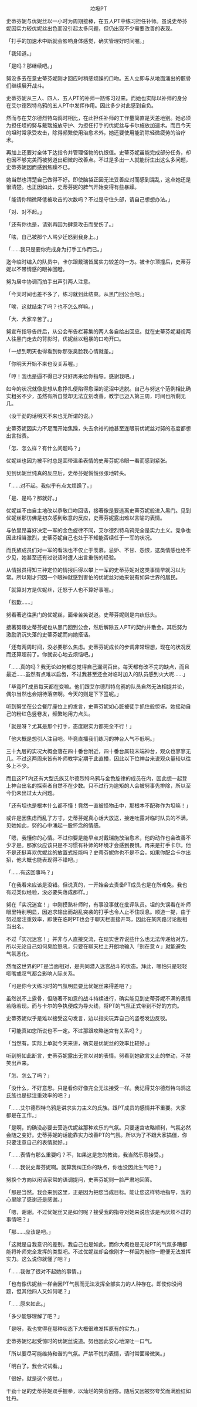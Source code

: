 <p align="center">垃圾PT</p>

史蒂芬妮与优妮丝以一小时为周期接棒，在五人PT中练习担任补师。虽说史蒂芬妮因实力较优妮丝出色而没引起太多问题，但仍出现不少需要改善的表现。

「打手的加速术中断就会影响身体感觉，确实管理好时间喔。」

「我知道。」

「是吗？那继续吧。」

努没多去在意史蒂芬妮刚才回应时稍感烦躁的口吻。五人立即与从地面涌出的骸骨们继续展开战斗。

史蒂芬妮从三人、四人、五人PT的补师一路练习过来。而她也实际以补师的身分在艾尔德烈特乌鸦的五人PT中发挥作用。因此多少对此感到自负。

然而与在艾尔德烈特乌鸦时相比，在此担任补师的工作量简直是天差地别。她必须为担任坦的努与戴瑞施放守护、为担任打手的优妮丝与卡尔施放加速术。而且今天的坦时常承受攻击，除得频繁使用治愈术外，她还要使用能消除轻微疲劳的治疗术。

再加上还要对全体下达指令并管理怪物的仇恨值。史蒂芬妮虽能完成部分任务，却也因不够完美而被努道出细微的改善点。不过是多出一人就能衍生出这么多问题，史蒂芬妮因而感到焦躁不已。

她当然也清楚自己做得不好。即使脑袋正因无法妥善应对而感到混乱，这点她还是很清楚。也正因如此，史蒂芬妮的脾气开始变得有些暴躁。

「能请你稍微降低被攻击的次数吗？不过是守住头部，请自己想想办法。」

「对、对不起。」

「还有你也是，请别再因为肆意攻击而受伤了。」

「呿，自己被那个人骂少迁怒到我身上。」

「……我只是要你完成身为打手工作而已。」

迄今临时编入的队员中，卡尔跟戴瑞皆属实力较差的一方。被卡尔顶撞后，史蒂芬妮以不带情感的眼神回瞪。

努为居中协调而拍手出声引两人注意。

「今天时间也差不多了，练习就到此结束。从黑门回公会吧。」

「唉，这就结束了吗？也不怎么样嘛。」

「大、大家辛苦了。」

努宣布指导告终后，从公会布告栏募集的两人各自给出回应。就在史蒂芬妮凝视两人往黑门走去的背影时，优妮丝以粗暴的口吻开口。

「一想到明天也得看到你那张臭脸我心情就差。」

「你明天开始不来也没关系喔。」

「哼！我也是逼不得已才只好再来给你指导。感谢我吧。」

如今的状况就像是想从愈挣扎便陷得愈深的泥沼中逃脱。自己与努这个范例相比确实粗劣不少，虽然有所自觉却无法立刻改善。教学已迈入第三周，时间也所剩无几。

（没干劲的话明天不来也无所谓的说。）

史蒂芬妮因实力不足而开始焦躁，失去余裕的她甚至连眼前优妮丝对努的态度都想出言指责。

「怎、怎么样？有什么问题吗？」

优妮丝也因为被平时总是面带温柔表情的史蒂芬妮冷眼一看而感到紧张。

见到优妮丝纯真的反应后，史蒂芬妮慌慌张张地转头。

「……对不起。我似乎有点太烦躁了。」

「是、是吗？那就好。」

优妮丝不由自主地改以恭敬口吻回话，接著像是要逃离史蒂芬妮般进入黑门。见到优妮丝那彷佛是初次感到敌意的反应，史蒂芬妮露出难以言喻的表情。

与依里昂喜好决定一军的金色旋律不同，艾尔德烈特乌鸦完全是实力主义。竞争也因此相当激烈，史蒂芬妮自己也处于不知能否续任于一军的状况。

而氏族成员们对一军的看法也不仅止于羡慕。忌妒、不甘、怨恨，这类情感也绝不少见，她甚至还有过说话时遭人出言重伤的经验。

从情报员得知三种定位的情报后得以攀上一军的史蒂芬妮对这类事情早就习以为常。所以刚才只因一个眼神就感到害怕的优妮丝对她来说有如异世界的居民。

「就算对方是优妮丝，迁怒于人也不算好事喔。」

「抱歉……」

努看著逃往黑门的优妮丝，面带苦笑说道。史蒂芬妮则是内疚低头。

接著努跟史蒂芬妮也从黑门回到公会，然后解除五人PT的契约并散会。其后努为激励消沉失落的史蒂芬妮而向她搭话。

「还有两周时间，没必要那么焦虑。史蒂芬妮成长的步调非常理想，现在的状况反而还算超前了。你就安心地去烦恼吧。」

「……真的吗？我无论如何都总觉得自己漏洞百出。每天都有改不完的缺点，而且最近……虽然有点难以启齿，不过我甚至还会对临时加入的队员感到火大呢……」

「毕竟PT成员每天都在变嘛。他们跟艾尔德烈特乌鸦的队员自然无法相提并论，偶尔当然也会期待落空啊。今天的则是下下签呢。」

听到努坐在公会餐厅座位上的发言，史蒂芬妮如心脏被徒手抓住般惊讶。她摇动自己的粉红色竖卷发，频繁地用力点头。

「就是呀？尤其是那个打手，态度跟实力都完全不行！」

「他大概是想引人注目吧。毕竟直播我们练习的神台人气不低啊。」

三十九层的实况大概会落在四十番台附近，四十番台属较末端神台，观众也寥寥无几。不过这两周来皆有补师教学定期于此直播，因此以下位神台来说观众量较以往多上不少。

而且这PT内还有大型氏族艾尔德烈特乌鸦与金色旋律的成员在内，因此想一起登上神台出名的探索者自然不在少数。只不过行为逾矩的人会被努事先排除，所以至今仍未出过太大问题。

「还有坦也是根本什么都不懂！竟然一直被怪物击中，那根本不配称作为坦嘛！」

或许是因焦虑而乱了方寸，史蒂芬妮真心话大放送，接连吐露对临时队员的不满。见她如此，努的心中涌起一股怀念的情感。

「嗯，我懂你的心情。不过你要是能早点对戴瑞施放治愈术，他的动作也会改善不少才是。那家伙应该只是不习惯有补师的环境才会感到畏惧。再来是打手卡尔。他不是还挺喜欢优妮丝的放置式技能吗？史蒂芬妮你也不是不会，如果你配合卡尔出招，他大概也能表现得不错吧。」

「……有这回事吗？」

「在我看来应该是没错。但说真的，一开始会去责备PT成员也是在所难免。我也有过类似经验，没必要失落成那样。」

努在「实况迷宫！」中刚摸熟补师时，有事没事就在批评队员。坦的失误看在补师眼里特别明显，因追求输出而胡乱突袭的打手也令人止不住叹息。顺道一提，由于努过度注重效率，即使在临时PT也会于聊天栏直接开骂，因此在某网路讨论版相当出名。

不过「实况迷宫！」并非与人直接交流，在现实世界说些什么也无法传递给对方。所以无论自己如何臭脸怒吼，只要在聊天栏上开朗地输入「别在意☆」就能避免气氛恶化。

然而这世界的PT是当面相对，是共同潜入迷宫战斗的状态。拜此，哪怕只是轻轻咂嘴或叹气都会影响人际关系。

「可是你今天练习时的气氛明显要比优妮丝来得差吧？」

虽然说不上露骨，但随著不如意的战斗持续进行，确实能见到史蒂芬妮不满的表情若隐若现。而与卡尔的争执便成为导火线，将PT的气氛正式带到不好的方向。

史蒂芬妮似乎是难以接受这句发言，边以指尖玩弄自己的竖卷发边反驳。

「可能真如您所说也不一定。不过那跟攻略迷宫有关系吗？」

「当然有。实际上单就今天来讲，确实是优妮丝的效率比较好。」

听到努如此断言，史蒂芬妮露出无言以对的表情。努看到她欲言又止的举动，不禁笑出声来。

「怎、怎么了吗？」

「没什么，不好意思。只是看你好像完全无法接受一样。我记得艾尔德烈特乌鸦这氏族也是挺注重效率的吧？」

「……艾尔德烈特乌鸦是讲求实力主义的氏族。跟PT成员的感情并不重要。大家都是在工作。」

「是啊，的确没必要去营造优妮丝那种欢乐的气氛。只要迷宫攻略顺利，气氛必然会随之变好。史蒂芬妮的话能靠实力改善PT的气氛。所以为了不跟大家搞僵，你只要注意自己的表情就好。」

「……表情有那么重要吗？不，如果这是您的教诲，我当然乐意接受。」

「……我说史蒂芬妮啊。就算我纠正你的缺点，你也没因此生气吧？」

努换个方向以闲话家常的语调提问，史蒂芬妮则一脸严肃地回答。

「那是当然。我会来到这里，正是因为把您当成目标。能让您这样特地指导，我的心里除了感谢还是感谢。」

「嗯，谢谢。不过优妮丝又是如何呢？接受我的指导对她来说应该是再厌烦不过的事情吧？」

「那……应该是吧。」

「这就是自我意识的差别。我自己也是如此，而你大概也是无论PT的气氛多糟都能将补师完全发挥的类型吧。不过优妮丝却会像刚才一样因为被你一瞪便无法发挥实力。这么说你就懂了吧？」

「……我做了很对不起她的事情。」

「也有像优妮丝一样会因PT气氛而无法发挥全部实力的人种存在。即使你没问题，但其他四人又如何呢？」

「……原来如此。」

「多少能够理解了吧？」

「是呀，我也觉得在那种状态下大概很难发挥原有的实力。」

史蒂芬妮忆起受惊时的优妮丝说道。努也因此安心地深吐一口气。

「所以要尽可能维持和谐的气氛。严禁不悦的表情，请时常面带微笑。」

「明白了。我会试试看。」

「很好，就是这个感觉。」

干劲十足的史蒂芬妮双手握拳，以灿烂的笑容回答。随后又因被努夸奖而满脸红如牡丹。


